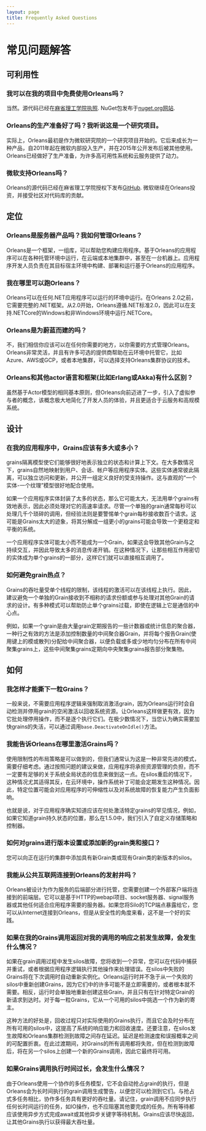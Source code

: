 ```yaml
---
layout: page
title: Frequently Asked Questions
---
```


[//]: # "TODO: after files are rearranged and checked for accuracy, put links back"

# 常见问题解答

## 可利用性

### 我可以在我的项目中免费使用Orleans吗？

当然。源代码已经在[麻省理工学院执照](https://github.com/dotnet/orleans/blob/master/LICENSE). NuGet包发布于[nuget.org网站](https://www.nuget.org/profiles/Orleans).

### Orleans的生产准备好了吗？我听说这是一个研究项目。

实际上，Orleans最初是作为微软研究院的一个研究项目开始的。它后来成长为一种产品，自2011年起在微软内部投入生产，并在2015年公开发布后被其他使用。Orleans已经做好了生产准备，为许多高可用性系统和云服务提供了动力。

### 微软支持Orleans吗？

Orleans的源代码已经在麻省理工学院授权下发布[GitHub](https://github.com/dotnet/orleans). 微软继续在Orleans投资，并接受社区对代码库的贡献。

## 定位

### Orleans是服务器产品吗？我如何管理Orleans？

Orleans是一个框架，一组库，可以帮助您构建应用程序。基于Orleans的应用程序可以在各种托管环境中运行，在云端或本地集群中，甚至在一台机器上。应用程序开发人员负责在其目标宿主环境中构建、部署和运行基于Orleans的应用程序。

### 我在哪里可以跑Orleans？

Orleans可以在任何.NET应用程序可以运行的环境中运行。在Orleans 2.0之前，它需要完整的.NET框架。从2.0开始，Orleans遵循.NET标准2.0，因此可以在支持.NETCore的Windows和非Windows环境中运行.NETCore。

### Orleans是为蔚蓝而建的吗？

不，我们相信你应该可以在任何你需要的地方，以你需要的方式管理Orleans。Orleans非常灵活，并且有许多可选的提供商帮助在云环境中托管它，比如Azure、AWS或GCP，或者本地集群，可以选择支持Orleans集群协议的技术。

### Orleans和其他actor语言和框架(比如Erlang或Akka)有什么区别？

虽然基于Actor模型的相同基本原则，但Orleans向前迈进了一步，引入了虚拟参与者的概念，该概念极大地简化了开发人员的体验，并且更适合于云服务和高规模系统。

## 设计

### 在我的应用程序中，Grains应该有多大或多小？

grains隔离模型使它们能够很好地表示独立的状态和计算上下文。在大多数情况下，grains自然地映射到用户、会话、帐户等应用程序实体。这些实体通常彼此隔离，可以独立访问和更新，并公开一组定义良好的受支持操作。这与直观的“一个实体-一个纹理”模型很好地配合使用。

如果一个应用程序实体封装了太多的状态，那么它可能太大，无法用单个grains有效地表示，因此必须处理对它的高速率请求。尽管一个单独的grain通常每秒可以处理几千个琐碎的调用，但经验法则是要警惕单个grain每秒接收数百个请求。这可能是Grains太大的迹象，将其分解成一组更小的grains可能会导致一个更稳定和平衡的系统。

一个应用程序实体可能太小而不能成为一个Grain，如果这会导致其他Grain与之持续交互，并因此导致太多的消息传递开销。在这种情况下，让那些相互作用密切的实体成为单个grains的一部分，这样它们就可以直接相互调用了。

### 如何避免grain热点？

Grains的吞吐量受单个线程的限制，该线程的激活可以在该线程上执行。因此，建议避免一个单独的Grain接收到不相称的请求份额或参与处理对其他Grain的请求的设计。有多种模式可以帮助防止单个grains过载，即使在逻辑上它是通信的中心点。

例如，如果一个grain是由大量grain定期报告的一些计数器或统计信息的聚合器，一种行之有效的方法是添加控制数量的中间聚合器Grain，并将每个报告Grain(使用键上的模或散列)分配给中间聚合器，以便负载或多或少地均匀分布在所有中间聚集grains上，这些中间聚集grains定期向中央聚集grains报告部分聚集物。

## 如何

### 我怎样才能撕下一粒Grains？

一般来说，不需要应用程序逻辑来强制取消激活grain，因为Orleans运行时会自动检测并停用grain的空闲激活以回收系统资源。让Orleans这样做更有效，因为它批处理停用操作，而不是逐个执行它们。在极少数情况下，当您认为确实需要加快grains的失活，可以通过调用`base.DeactivateOnIdle()`方法。

### 我能告诉Orleans在哪里激活Grains吗？

使用限制性的布局策略是可以做到的，但我们通常认为这是一种非常先进的模式，需要仔细考虑。通过按照问题的建议来做，应用程序将承担资源管理的负担，而不一定要有足够的关于系统全局状态的信息来做到这一点。在silos重启的情况下，这种情况尤其适得其反，在云环境中，操作系统补丁可能会定期发生这种情况。因此，特定位置可能会对应用程序的可伸缩性以及对系统故障的恢复能力产生负面影响。

也就是说，对于应用程序确实知道应该在何处激活特定grains的罕见情况，例如，如果它知道grain持久状态的位置，那么在1.5.0中，我们引入了自定义存储策略和控制器。

### 如何对grains进行版本设置或添加新的grain类和接口？

您可以向正在运行的集群中添加具有新Grain类或现有Grain类的新版本的silos。

### 我能从公共互联网连接到Orleans的发射井吗？

Orleans被设计为作为服务的后端部分进行托管，您需要创建一个外部客户端将连接到的前端层。它可以是基于HTTP的webapi项目、socket服务器、signal服务器或其他任何适合应用程序需要的服务器。如果您将Silo的TCP端点暴露给它，您可以从Internet连接到Orleans，但是从安全性的角度来看，这不是一个好的实践。

### 如果在我的Grains调用返回对我的调用的响应之前发生故障，会发生什么情况？

如果在grain调用过程中发生silos故障，您将收到一个异常，您可以在代码中捕获并重试，或者根据应用程序逻辑执行其他操作来处理错误。在silos中失败的Grains将在下次调用时自动重新实例化。Orleans运行时并不急于从一个失败的silos中重新创建Grains，因为它们中的许多可能不是立即需要的，或者根本就不需要。相反，运行时会单独地重新创建这些Grain，并且只有在针对特定Grain的新请求到达时。对于每一粒Grains，它从一个可用的silos中挑选一个作为新的寄主。

这种方法的好处是，回收过程只对实际使用的Grains执行，而且它会及时分布在所有可用的silos中，这提高了系统的响应能力和回收速度。还要注意，在silos发生故障和Orleans集群检测到故障之间存在延迟。延迟是检测速度和误报概率之间的可配置折衷。在此过渡期间，对Grains的所有调用都将失败，但在检测到故障后，将在另一个silos上创建一个新的Grains调用，因此它最终将可用。

### 如果Grains调用执行时间过长，会发生什么情况？

由于Orleans使用一个协作的多任务模型，它不会自动抢占grain的执行，但是Orleans会为长时间执行的grain调用生成警告，以便您可以检测到它们。与抢占式多任务相比，协作多任务具有更好的吞吐量。请记住，grain调用不应同步执行任何长时间运行的任务，如IO操作，也不应阻塞其他要完成的任务。所有等待都应该使用异步方式完成await或其他异步关键字等待机制。Grains应该尽快返回，让其他Grains执行以获得最大吞吐量。
